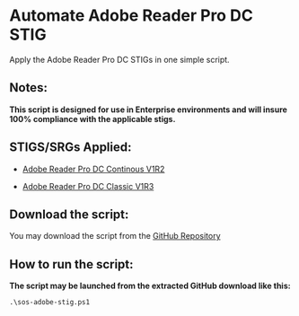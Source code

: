 
# Automate Adobe Reader Pro DC STIG

Apply the Adobe Reader Pro DC STIGs in one simple script.

## Notes:

**This script is designed for use in Enterprise environments and will insure 100% compliance with the applicable stigs.**

## STIGS/SRGs Applied:

- [Adobe Reader Pro DC Continous V1R2](https://dl.dod.cyber.mil/wp-content/uploads/stigs/zip/U_Adobe_Acrobat_Pro_DC_Classic_V1R3_STIG.zip)

- [Adobe Reader Pro DC Classic V1R3](https://dl.dod.cyber.mil/wp-content/uploads/stigs/zip/U_Adobe_Acrobat_Pro_DC_Continuous_V1R2_STIG.zip)

## Download the script:

You may download the script from the [GitHub Repository](https://github.com/simeononsecurity/Adobe-Reader-DC-STIG-Script)

## How to run the script:

**The script may be launched from the extracted GitHub download like this:**

```
.\sos-adobe-stig.ps1
```

